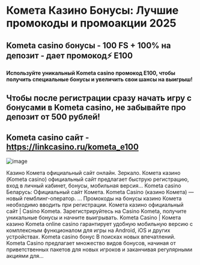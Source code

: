 # Комета Казино Бонусы: Лучшие промокоды и промоакции 2025

## Kometa casino бонусы - 100 FS + 100% на депозит - дает промокод⚡️ E100

**Используйте уникальный Kometa casino промокод E100, чтобы получить специальные бонусы и увеличить свои шансы на выигрыш!**

## Чтобы после регистрации сразу начать игру с бонусами в Kometa casino, не забывайте про депозит от 500 рублей!

## Kometa casino сайт - https://linkcasino.ru/kometa_e100


![image](https://github.com/user-attachments/assets/4e77285d-ad5b-4e82-a03c-92e2450e1fe6)


Казино Комета официальный сайт онлайн. Зеркало.
Комета казино (Kometa casino) официальный сайт предлагает быструю регистрацию, вход в личный кабинет, бонусы, мобильная версия...
Kometa casino Беларусь: Официальный сайт Комета.
Kometa Casino (казино Комета) — новый гемблинг-оператор. ... Промокоды на бонусы казино Комета необходимо вводить при регистрации.
Комета казино официальный сайт | Casino Kometa.
Зарегистрируйтесь на Casino Kometa, получите уникальные бонусы и начните выигрывать.
Kometa Casino | Комета казино Kometa online casino гарантирует удобную мобильную версию с комплексным функционалом для игры на Android, iOS и других устройствах.
Kometa casino бонус В поисках новых впечатлений. Kometa Casino предлагает множество видов бонусов, начиная от приветственных пакетов для новых игроков и заканчивая регулярными акциями для...

